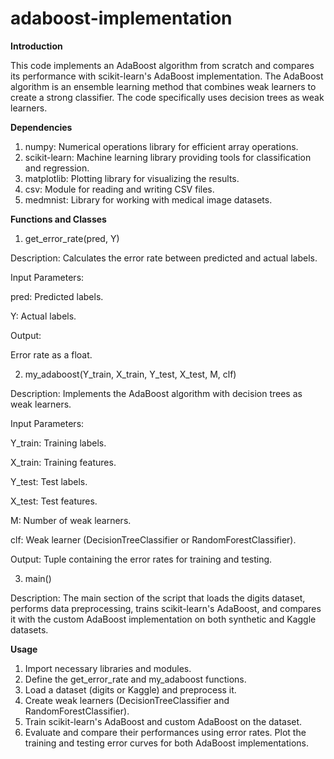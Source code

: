 # adaboost-implementation

**Introduction**

This code implements an AdaBoost algorithm from scratch and compares its performance with scikit-learn's AdaBoost implementation. The AdaBoost algorithm is an ensemble learning method that combines weak learners to create a strong classifier. The code specifically uses decision trees as weak learners.

**Dependencies**

1.  numpy: Numerical operations library for efficient array operations.
2.  scikit-learn: Machine learning library providing tools for classification and regression.
3.  matplotlib: Plotting library for visualizing the results.
4.  csv: Module for reading and writing CSV files.
5.  medmnist: Library for working with medical image datasets.

**Functions and Classes**

1. get_error_rate(pred, Y)

Description: Calculates the error rate between predicted and actual labels.

Input Parameters:

pred: Predicted labels.

Y: Actual labels.

Output:

Error rate as a float.

2. my_adaboost(Y_train, X_train, Y_test, X_test, M, clf)

Description: Implements the AdaBoost algorithm with decision trees as weak learners.

Input Parameters:

Y_train: Training labels.

X_train: Training features.

Y_test: Test labels.

X_test: Test features.

M: Number of weak learners.

clf: Weak learner (DecisionTreeClassifier or RandomForestClassifier).

Output: Tuple containing the error rates for training and testing.

3. main()

Description: The main section of the script that loads the digits dataset, performs data preprocessing, trains scikit-learn's AdaBoost, and compares it with the custom AdaBoost implementation on both synthetic and Kaggle datasets.

**Usage**
1.  Import necessary libraries and modules.
2.  Define the get_error_rate and my_adaboost functions.
3.  Load a dataset (digits or Kaggle) and preprocess it.
4.  Create weak learners (DecisionTreeClassifier and RandomForestClassifier).
5.  Train scikit-learn's AdaBoost and custom AdaBoost on the dataset.
6.  Evaluate and compare their performances using error rates.
Plot the training and testing error curves for both AdaBoost implementations.
